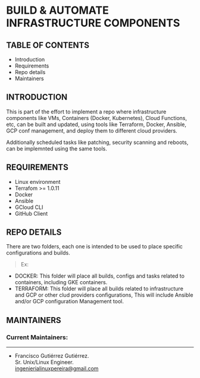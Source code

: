 
# BUILD & AUTOMATE INFRASTRUCTURE COMPONENTS


## TABLE OF CONTENTS

* Introduction
* Requirements
* Repo details
* Maintainers

## INTRODUCTION

This is part of the effort to implement a repo where infrastructure components like VMs, Containers (Docker, Kubernetes), Cloud Functions, etc, can be built and updated, using tools like Terraform, Docker, Ansible, GCP conf management, and deploy them to different cloud providers.

Additionally scheduled tasks like patching, security scanning and reboots, can be implemnted using the same tools.

## REQUIREMENTS

- Linux environment 
- Terrafom >= 1.0.11 
- Docker
- Ansible
- GCloud CLI
- GitHub Client

## REPO DETAILS

There are two folders, each one is intended to be used to place specific configurations and builds.

> Ex:

  - DOCKER: This folder will place all builds, configs and tasks related to containers, including GKE containers.
  - TERRAFORM: This folder will place all builds related to infrastructure and GCP or other clud providers configurations,
                 This will include Ansible and/or GCP configuration Management tool.

## MAINTAINERS

### Current Maintainers:
--------------------
 * Francisco Gutiérrez Gutiérrez.  
   Sr. Unix/Linux Engineer.  
   ingenierialinuxpereira@gmail.com
